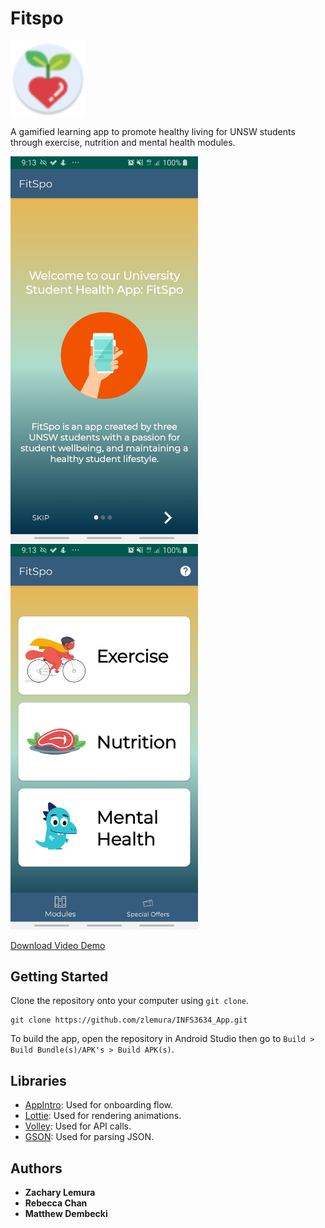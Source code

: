 # Fitspo

<img src="https://github.com/zlemura/INFS3634_App/blob/master/demo/ic_launcher_round.png" width="120">

A gamified learning app to promote healthy living for UNSW students through exercise, nutrition and mental health modules.

<img src="https://github.com/zlemura/INFS3634_App/blob/master/demo/Intro.jpg" width="300"> <img src="https://github.com/zlemura/INFS3634_App/blob/master/demo/Menu.jpg" width="300">

[Download Video Demo](https://github.com/zlemura/INFS3634_App/raw/master/demo/Fitspo%20Demo.mp4)

## Getting Started

Clone the repository onto your computer using ```git clone```.

    git clone https://github.com/zlemura/INFS3634_App.git

To build the app, open the repository in Android Studio then go to ```Build > Build Bundle(s)/APK's > Build APK(s)```.

## Libraries
* [AppIntro](https://github.com/AppIntro/AppIntro): Used for onboarding flow.
* [Lottie](https://github.com/airbnb/lottie-android): Used for rendering animations.
* [Volley](https://github.com/google/volley): Used for API calls.
* [GSON](https://github.com/google/gson): Used for parsing JSON.

## Authors

* **Zachary Lemura**
* **Rebecca Chan**
* **Matthew Dembecki**